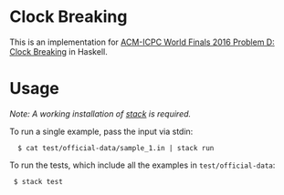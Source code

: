# Clock Breaking

This is an implementation for
[ACM-ICPC World Finals 2016 Problem D: Clock Breaking](https://icpc.global/worldfinals/problems/2016-ICPC-World-Finals/icpc2016.pdf)
in Haskell.

# Usage

_Note: A working installation of [stack](https://docs.haskellstack.org/) is required._

To run a single example, pass the input via stdin:
```shell
  $ cat test/official-data/sample_1.in | stack run
```

To run the tests, which include all the examples in `test/official-data`:
```shell
 $ stack test
```
